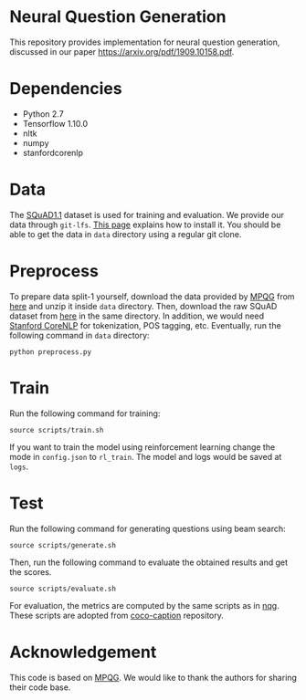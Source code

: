 # Neural Question Generation
This repository provides implementation for neural question generation, discussed in our paper https://arxiv.org/pdf/1909.10158.pdf.

# Dependencies
  - Python 2.7
  - Tensorflow 1.10.0
  - nltk
  - numpy
  - stanfordcorenlp

# Data
The [SQuAD1.1](https://rajpurkar.github.io/SQuAD-explorer/) dataset is used for training and evaluation. We provide our data through `git-lfs`. [This page](https://github.com/git-lfs/git-lfs/wiki/Installation) explains how to install it. You should be able to get the data in `data` directory using a regular git clone.

# Preprocess
To prepare data split-1 yourself, download the data provided by [MPQG](https://github.com/freesunshine0316/MPQG) from [here](https://www.cs.rochester.edu/~lsong10/downloads/nqg_data.tgz) and unzip it inside `data` directory. Then, download the raw SQuAD dataset from [here](https://github.com/xinyadu/nqg/tree/master/data/raw) in the same directory. In addition, we would need [Stanford CoreNLP](http://nlp.stanford.edu/software/stanford-corenlp-full-2018-10-05.zip) for tokenization, POS tagging, etc. Eventually, run the following command in `data` directory:
```
python preprocess.py
```

# Train
Run the following command for training:
```
source scripts/train.sh
```

If you want to train the model using reinforcement learning change the mode in `config.json` to `rl_train`. The model and logs would be saved at `logs`.

# Test
Run the following command for generating questions using beam search:
```
source scripts/generate.sh
```

Then, run the following command to evaluate the obtained results and get the scores.
```
source scripts/evaluate.sh
```

For evaluation, the metrics are computed by the same scripts as in [nqg](https://github.com/xinyadu/nqg). These scripts are adopted from [coco-caption](https://github.com/tylin/coco-caption) repository.

# Acknowledgement
This code is based on [MPQG](https://github.com/freesunshine0316/MPQG). We would like to thank the authors for sharing their code base.